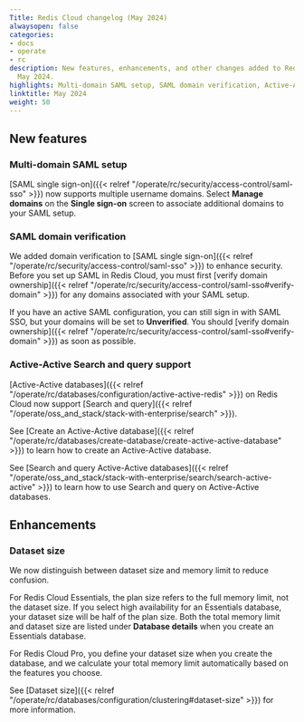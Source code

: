```yaml
---
Title: Redis Cloud changelog (May 2024)
alwaysopen: false
categories:
- docs
- operate
- rc
description: New features, enhancements, and other changes added to Redis Cloud during
  May 2024.
highlights: Multi-domain SAML setup, SAML domain verification, Active-Active search support
linktitle: May 2024
weight: 50
---
```


## New features

### Multi-domain SAML setup

[SAML single sign-on]({{< relref "/operate/rc/security/access-control/saml-sso" >}}) now supports multiple username domains. Select **Manage domains** on the **Single sign-on** screen to associate additional domains to your SAML setup.

### SAML domain verification

We added domain verification to [SAML single sign-on]({{< relref "/operate/rc/security/access-control/saml-sso" >}}) to enhance security. Before you set up SAML in Redis Cloud, you must first [verify domain ownership]({{< relref "/operate/rc/security/access-control/saml-sso#verify-domain" >}}) for any domains associated with your SAML setup.

If you have an active SAML configuration, you can still sign in with SAML SSO, but your domains will be set to **Unverified**. You should [verify domain ownership]({{< relref "/operate/rc/security/access-control/saml-sso#verify-domain" >}}) as soon as possible.

### Active-Active Search and query support

[Active-Active databases]({{< relref "/operate/rc/databases/configuration/active-active-redis" >}}) on Redis Cloud now support [Search and query]({{< relref "/operate/oss_and_stack/stack-with-enterprise/search" >}}). 

See [Create an Active-Active database]({{< relref "/operate/rc/databases/create-database/create-active-active-database" >}}) to learn how to create an Active-Active database.

See [Search and query Active-Active databases]({{< relref "/operate/oss_and_stack/stack-with-enterprise/search/search-active-active" >}}) to learn how to use Search and query on Active-Active databases.

## Enhancements

### Dataset size

We now distinguish between dataset size and memory limit to reduce confusion.

For Redis Cloud Essentials, the plan size refers to the full memory limit, not the dataset size. If you select high availability for an Essentials database, your dataset size will be half of the plan size. Both the total memory limit and dataset size are listed under **Database details** when you create an Essentials database.

For Redis Cloud Pro, you define your dataset size when you create the database, and we calculate your total memory limit automatically based on the features you choose.

See [Dataset size]({{< relref "/operate/rc/databases/configuration/clustering#dataset-size" >}}) for more information.
